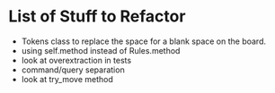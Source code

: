 # List of Stuff to Refactor

- Tokens class to replace the space for a blank space on the board.
- using self.method instead of Rules.method
- look at overextraction in tests
- command/query separation
- look at try_move method
